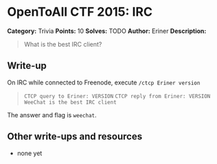 # OpenToAll CTF 2015: IRC

**Category:** Trivia
**Points:** 10
**Solves:** TODO
**Author:** Eriner
**Description:** 

> What is the best IRC client?

## Write-up

On IRC while connected to Freenode, execute `/ctcp Eriner version`
> `CTCP query to Eriner: VERSION`
> `CTCP reply from Eriner: VERSION WeeChat is the best IRC client`

The answer and flag is `weechat`.

## Other write-ups and resources

* none yet
